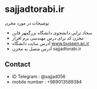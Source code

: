 ﻿# sajjadtorabi.ir 
 توضیحات در مورد مخرن 
* سجاد ترابی دانشجوی دانشگاه بزرگمهر قاین 
* مخزن کد برای درس مهندسی نرم افزار 
* آدرس سایت دانشگاه www.buqaen.ac.ir
* آدرس متصل به مخزن sajjadtorabi.ir
## Contact
* ID Telegram : @sajjad056
* mobile number : +989013589384
 